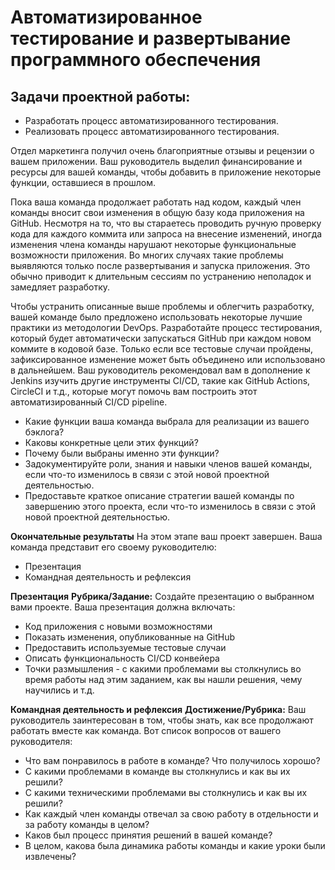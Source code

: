 # Автоматизированное тестирование и развертывание программного обеспечения
## Задачи проектной работы:
- Разработать процесс автоматизированного тестирования.
- Реализовать процесс автоматизированного тестирования.

Отдел маркетинга получил очень благоприятные отзывы и рецензии о вашем приложении. Ваш руководитель выделил финансирование и ресурсы для вашей команды, чтобы добавить в приложение некоторые функции, оставшиеся в прошлом.

Пока ваша команда продолжает работать над кодом, каждый член команды вносит свои изменения в общую базу кода приложения на GitHub. Несмотря на то, что вы стараетесь проводить ручную проверку кода для каждого коммита или запроса на внесение изменений, иногда изменения члена команды нарушают некоторые функциональные возможности приложения. Во многих случаях такие проблемы выявляются только после развертывания и запуска приложения. Это обычно приводит к длительным сессиям по устранению неполадок и замедляет разработку.

Чтобы устранить описанные выше проблемы и облегчить разработку, вашей команде было предложено использовать некоторые лучшие практики из методологии DevOps. Разработайте процесс тестирования, который будет автоматически запускаться GitHub при каждом новом коммите в кодовой базе. Только если все тестовые случаи пройдены, зафиксированное изменение может быть объединено или использовано в дальнейшем. Ваш руководитель рекомендовал вам в дополнение к Jenkins изучить другие инструменты CI/CD, такие как GitHub Actions, CircleCI и т.д., которые могут помочь вам построить этот автоматизированный CI/CD pipeline.
- Какие функции ваша команда выбрала для реализации из вашего бэклога?
- Каковы конкретные цели этих функций?
- Почему были выбраны именно эти функции?
- Задокументируйте роли, знания и навыки членов вашей команды, если что-то изменилось в связи с этой новой проектной деятельностью.
- Предоставьте краткое описание стратегии вашей команды по завершению этого проекта, если что-то изменилось в связи с этой новой проектной деятельностью.

**Окончательные результаты**
На этом этапе ваш проект завершен. Ваша команда представит его своему руководителю:
- Презентация
- Командная деятельность и рефлексия

**Презентация**
**Рубрика/Задание:** Создайте презентацию о выбранном вами проекте. Ваша презентация должна включать:
- Код приложения с новыми возможностями
- Показать изменения, опубликованные на GitHub
- Предоставить используемые тестовые случаи
- Описать функциональность CI/CD конвейера
- Точки размышления - с какими проблемами вы столкнулись во время работы над этим заданием, как вы нашли решения, чему научились и т.д.

**Командная деятельность и рефлексия**
**Достижение/Рубрика:** Ваш руководитель заинтересован в том, чтобы знать, как все продолжают работать вместе как команда. Вот список вопросов от вашего руководителя:
- Что вам понравилось в работе в команде? Что получилось хорошо?
- С какими проблемами в команде вы столкнулись и как вы их решили?
- С какими техническими проблемами вы столкнулись и как вы их решили?
- Как каждый член команды отвечал за свою работу в отдельности и за работу команды в целом?
- Каков был процесс принятия решений в вашей команде?
- В целом, какова была динамика работы команды и какие уроки были извлечены?